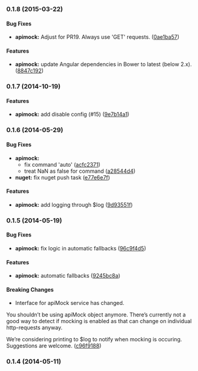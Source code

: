 <a name="0.1.8"></a>
### 0.1.8 (2015-03-22)


#### Bug Fixes

* **apimock:** Adjust for PR19. Always use 'GET' requests. ([0ae1ba57](http://github.com/seriema/angular-apimock/commit/0ae1ba571359f80a30a04f05c6a18b620932668e))


#### Features

* **apimock:** update Angular dependencies in Bower to latest (below 2.x). ([8847c192](http://github.com/seriema/angular-apimock/commit/8847c192e50ed82576e6ae0e736c547ebdb1def8))


<a name="0.1.7"></a>
### 0.1.7 (2014-10-19)


#### Features

* **apimock:** add disable config (#15) ([9e7b14a1](http://github.com/seriema/angular-apimock/commit/9e7b14a1d893a321835aa2d453a4aab5b60c01e5))


<a name="0.1.6"></a>
### 0.1.6 (2014-05-29)


#### Bug Fixes

* **apimock:**
  * fix command 'auto' ([acfc2371](http://github.com/seriema/angular-apimock/commit/acfc2371079be8f428a02e31ece05e1d90bb5c38))
  * treat NaN as false for command ([a28544d4](http://github.com/seriema/angular-apimock/commit/a28544d43c5d11f65095b6950fba75bd07553578))
* **nuget:** fix nuget push task ([e77e6e7f](http://github.com/seriema/angular-apimock/commit/e77e6e7f96a8da6510390b3e70ca49b0ab4d4a6a))


#### Features

* **apimock:** add logging through $log ([9d93551f](http://github.com/seriema/angular-apimock/commit/9d93551f3801483a2cd479c972a89a033e88fcab))


<a name="0.1.5"></a>
### 0.1.5 (2014-05-19)


#### Bug Fixes

* **apimock:** fix logic in automatic fallbacks ([96c9f4d5](http://github.com/seriema/angular-apimock/commit/96c9f4d578c879807dbdcbb6f3652481d1db8675))


#### Features

* **apimock:** automatic fallbacks ([9245bc8a](http://github.com/seriema/angular-apimock/commit/9245bc8a7d477af87f468cb5b6b7a4397597b31f))


#### Breaking Changes

* Interface for apiMock service has changed.

You shouldn’t be using apiMock object anymore. There’s currently not a
good way to detect if mocking is enabled as that can change on
individual http-requests anyway.

We’re considering printing to $log to notify when mocking is occuring.
Suggestions are welcome.
 ([c96f9188](http://github.com/seriema/angular-apimock/commit/c96f91883ec0faef1df34e7f151a76acbed553a0))


<a name="0.1.4"></a>
### 0.1.4 (2014-05-11)

